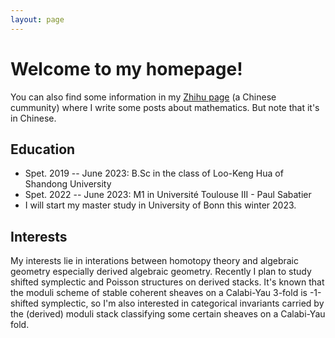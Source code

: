 ```yaml
---
layout: page
---
```


# Welcome to my homepage!

You can also find some information in my [Zhihu page](https://www.zhihu.com/people/ruo-ru-12-16) (a Chinese cummunity) where I write some posts about mathematics. But note that it's in Chinese.

## Education

* Spet. 2019 -- June 2023: B.Sc in the class of Loo-Keng Hua of Shandong University
* Spet. 2022 -- June 2023: M1 in Université Toulouse III - Paul Sabatier
* I will start my master study in University of Bonn this winter 2023.

## Interests
My interests lie in interations between homotopy theory and algebraic geometry especially derived algebraic geometry. Recently I plan to study shifted symplectic and Poisson structures on derived stacks. It's known that the moduli scheme of stable coherent sheaves on a Calabi-Yau 3-fold is -1-shifted symplectic, so I'm also interested in categorical invariants carried by the (derived) moduli stack classifying some certain sheaves on a Calabi-Yau fold.

